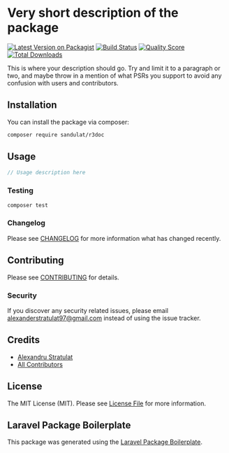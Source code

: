 # Very short description of the package

[![Latest Version on Packagist](https://img.shields.io/packagist/v/sandulat/r3doc.svg?style=flat-square)](https://packagist.org/packages/sandulat/r3doc)
[![Build Status](https://img.shields.io/travis/sandulat/r3doc/master.svg?style=flat-square)](https://travis-ci.org/sandulat/r3doc)
[![Quality Score](https://img.shields.io/scrutinizer/g/sandulat/r3doc.svg?style=flat-square)](https://scrutinizer-ci.com/g/sandulat/r3doc)
[![Total Downloads](https://img.shields.io/packagist/dt/sandulat/r3doc.svg?style=flat-square)](https://packagist.org/packages/sandulat/r3doc)

This is where your description should go. Try and limit it to a paragraph or two, and maybe throw in a mention of what PSRs you support to avoid any confusion with users and contributors.

## Installation

You can install the package via composer:

```bash
composer require sandulat/r3doc
```

## Usage

``` php
// Usage description here
```

### Testing

``` bash
composer test
```

### Changelog

Please see [CHANGELOG](CHANGELOG.md) for more information what has changed recently.

## Contributing

Please see [CONTRIBUTING](CONTRIBUTING.md) for details.

### Security

If you discover any security related issues, please email alexanderstratulat97@gmail.com instead of using the issue tracker.

## Credits

- [Alexandru Stratulat](https://github.com/sandulat)
- [All Contributors](../../contributors)

## License

The MIT License (MIT). Please see [License File](LICENSE.md) for more information.

## Laravel Package Boilerplate

This package was generated using the [Laravel Package Boilerplate](https://laravelpackageboilerplate.com).